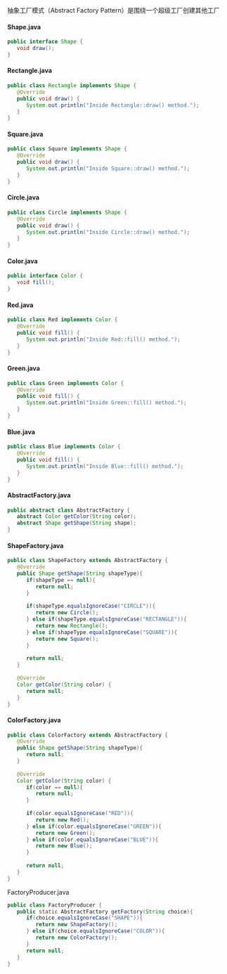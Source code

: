 抽象工厂模式（Abstract Factory Pattern）是围绕一个超级工厂创建其他工厂

#### Shape.java
```java
public interface Shape {
   void draw();
}
```

#### Rectangle.java
```java
public class Rectangle implements Shape {
   @Override
   public void draw() {
      System.out.println("Inside Rectangle::draw() method.");
   }
}
```

#### Square.java
```java
public class Square implements Shape {
   @Override
   public void draw() {
      System.out.println("Inside Square::draw() method.");
   }
}
```

#### Circle.java
```java
public class Circle implements Shape {
   @Override
   public void draw() {
      System.out.println("Inside Circle::draw() method.");
   }
}
```

#### Color.java
```java
public interface Color {
   void fill();
}
```

#### Red.java
```java
public class Red implements Color {
   @Override
   public void fill() {
      System.out.println("Inside Red::fill() method.");
   }
}
```

#### Green.java
```java
public class Green implements Color {
   @Override
   public void fill() {
      System.out.println("Inside Green::fill() method.");
   }
}
```

#### Blue.java
```java
public class Blue implements Color {
   @Override
   public void fill() {
      System.out.println("Inside Blue::fill() method.");
   }
}
```

#### AbstractFactory.java
```java
public abstract class AbstractFactory {
   abstract Color getColor(String color);
   abstract Shape getShape(String shape);
}
```

#### ShapeFactory.java
```java
public class ShapeFactory extends AbstractFactory {
   @Override
   public Shape getShape(String shapeType){
      if(shapeType == null){
         return null;
      }
      
      if(shapeType.equalsIgnoreCase("CIRCLE")){
         return new Circle();
      } else if(shapeType.equalsIgnoreCase("RECTANGLE")){
         return new Rectangle();
      } else if(shapeType.equalsIgnoreCase("SQUARE")){
         return new Square();
      }
      
      return null;
   }
   
   @Override
   Color getColor(String color) {
      return null;
   }
}
```

#### ColorFactory.java
```java
public class ColorFactory extends AbstractFactory {
   @Override
   public Shape getShape(String shapeType){
      return null;
   }
   
   @Override
   Color getColor(String color) {
      if(color == null){
         return null;
      }     
      
      if(color.equalsIgnoreCase("RED")){
         return new Red();
      } else if(color.equalsIgnoreCase("GREEN")){
         return new Green();
      } else if(color.equalsIgnoreCase("BLUE")){
         return new Blue();
      }
      
      return null;
   }
}
```

FactoryProducer.java
```java
public class FactoryProducer {
   public static AbstractFactory getFactory(String choice){
      if(choice.equalsIgnoreCase("SHAPE")){
         return new ShapeFactory();
      } else if(choice.equalsIgnoreCase("COLOR")){
         return new ColorFactory();
      }
      return null;
   }
}
```
